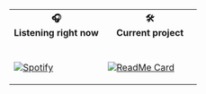 <table width="100%"> 
  <th>🎧 <br> Listening right now</th>
  <th>🛠️ <br> Current project</th>
  <tr>
  <td width="50%">
      
&nbsp; <br> [![Spotify](https://spotify-currently-playing.peppequint.vercel.app/api/spotify)](https://open.spotify.com/user/peppequint)

  </td>
  <td width="50%">
  
&nbsp; <br> [![ReadMe Card](https://github-readme-stats.peppequint.vercel.app/api/pin/?username=peppequint&repo=musicbase)](https://github.com/peppequint/musicbase)
  
  </td>
</table>
